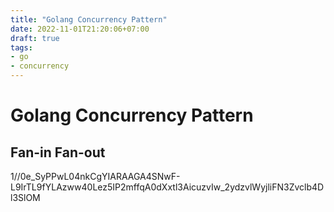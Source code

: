 ```yaml
---
title: "Golang Concurrency Pattern"
date: 2022-11-01T21:20:06+07:00
draft: true
tags:
- go
- concurrency
---
```


# Golang Concurrency Pattern

## Fan-in Fan-out

1//0e_SyPPwL04nkCgYIARAAGA4SNwF-L9IrTL9fYLAzww40Lez5IP2mffqA0dXxtl3AicuzvIw_2ydzvlWyjliFN3Zvclb4Dl3SlOM